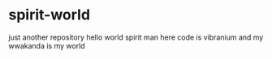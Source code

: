 # spirit-world
just another repository
hello world spirit man here code is vibranium and my wwakanda is my world
